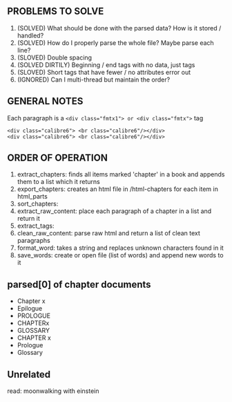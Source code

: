 ## PROBLEMS TO SOLVE
1) (SOLVED) What should be done with the parsed data? How is it stored / handled? 
2) (SOLVED) How do I properly parse the whole file? Maybe parse each line? 
3) (SLOVED) Double spacing
4) (SOLVED DIRTILY) Beginning / end tags with no data, just tags
5) (SLOVED) Short tags that have fewer / no attributes error out
6) (IGNORED) Can I multi-thread but maintain the order?

## GENERAL NOTES
Each paragraph is a `<div class="fmtx1"> or <div class="fmtx">` tag

```
<div class="calibre6"> <br class="calibre6"/></div>
<div class="calibre6"> <br class="calibre6"/></div>
```

## ORDER OF OPERATION
1) extract_chapters: finds all items marked 'chapter' in a book and appends them to a list which it returns
2) export_chapters: creates an html file in /html-chapters for each item in html_parts
3) sort_chapters: 
4) extract_raw_content: place each paragraph of a chapter in a list and return it
5) extract_tags: 
6) clean_raw_content: parse raw html and return a list of clean text paragraphs
7) format_word: takes a string and replaces unknown characters found in it
8) save_words: create or open file (list of words) and append new words to it

## parsed[0] of chapter documents
* Chapter x
* Epilogue
* PROLOGUE
* CHAPTERx
* GLOSSARY
* CHAPTER x
* Prologue
* Glossary

## Unrelated 
read: moonwalking with einstein
  